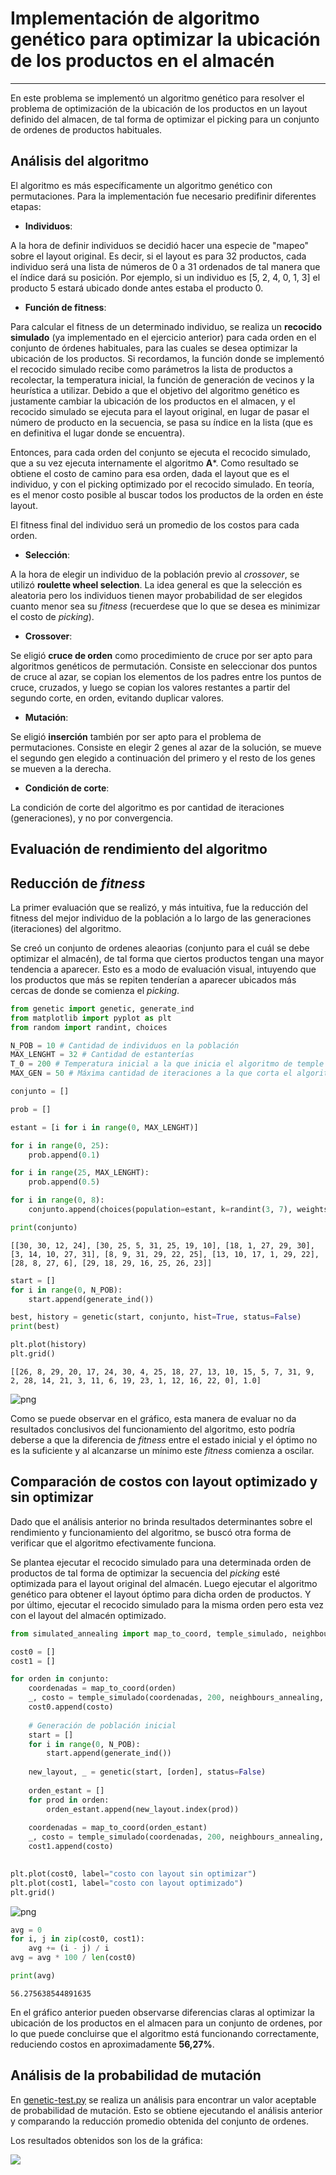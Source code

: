 
# Implementación de algoritmo genético para optimizar la ubicación de los productos en el almacén
---

En este problema se implementó un algoritmo genético para resolver el problema de optimización de la ubicación de los productos en un layout definido del almacen, de tal forma de optimizar el picking para un conjunto de ordenes de productos habituales.

## Análisis del algoritmo

El algoritmo es más específicamente un algoritmo genético con permutaciones. Para la implementación fue necesario predifinir diferentes etapas:

- **Individuos**:

A la hora de definir individuos se decidió hacer una especie de "mapeo" sobre el layout original. Es decir, si el layout es para 32 productos, cada individuo será una lista de números de 0 a 31 ordenados de tal manera que el índice dará su posición. Por ejemplo, si un individuo es [5, 2, 4, 0, 1, 3] el producto 5 estará ubicado donde antes estaba el producto 0.

- **Función de fitness**:

Para calcular el fitness de un determinado individuo, se realiza un **recocido simulado** (ya implementado en el ejercicio anterior) para cada orden en el conjunto de órdenes habituales, para las cuales se desea optimizar la ubicación de los productos. Si recordamos, la función donde se implementó el recocido simulado recibe como parámetros la lista de productos a recolectar, la temperatura inicial, la función de generación de vecinos y la heurística a utilizar. Debido a que el objetivo del algoritmo genético es justamente cambiar la ubicación de los productos en el almacen, y el recocido simulado se ejecuta para el layout original, en lugar de pasar el número de producto en la secuencia, se pasa su índice en la lista (que es en definitiva el lugar donde se encuentra).

Entonces, para cada orden del conjunto se ejecuta el recocido simulado, que a su vez ejecuta internamente el algoritmo **A***. Como resultado se obtiene el costo de camino para esa orden, dada el layout que es el individuo, y con el picking optimizado por el recocido simulado. En teoría, es el menor costo posible al buscar todos los productos de la orden en éste layout.

El fitness final del individuo será un promedio de los costos para cada orden.

- **Selección**:

A la hora de elegir un individuo de la población previo al *crossover*, se utilizó **roulette wheel selection**. La idea general es que la selección es aleatoria pero los individuos tienen mayor probabilidad de ser elegidos cuanto menor sea su *fitness* (recuerdese que lo que se desea es minimizar el costo de *picking*).

- **Crossover**:

Se eligió **cruce de orden** como procedimiento de cruce por ser apto para algoritmos genéticos de permutación. Consiste en seleccionar dos puntos de cruce al azar, se copian los elementos de los padres entre los puntos de cruce, cruzados, y luego se copian los valores restantes a partir del segundo corte, en orden, evitando duplicar valores.

- **Mutación**:

Se eligió **inserción** también por ser apto para el problema de permutaciones. Consiste en elegir 2 genes al azar de la solución, se mueve el segundo gen elegido a continuación del primero y el resto de los genes se mueven a la derecha.

- **Condición de corte**:

La condición de corte del algoritmo es por cantidad de iteraciones (generaciones), y no por convergencia.


## Evaluación de rendimiento del algoritmo

## Reducción de *fitness*

La primer evaluación que se realizó, y más intuitiva, fue la reducción del fitness del mejor individuo de la población a lo largo de las generaciones (iteraciones) del algoritmo.

Se creó un conjunto de ordenes aleaorias (conjunto para el cuál se debe optimizar el almacén), de tal forma que ciertos productos tengan una mayor tendencia a aparecer. Esto es a modo de evaluación visual, intuyendo que los productos que más se repiten tenderían a aparecer ubicados más cercas de donde se comienza el *picking*.


```python
from genetic import genetic, generate_ind
from matplotlib import pyplot as plt
from random import randint, choices

N_POB = 10 # Cantidad de individuos en la población
MAX_LENGHT = 32 # Cantidad de estanterías
T_0 = 200 # Temperatura inicial a la que inicia el algoritmo de temple simulado
MAX_GEN = 50 # Máxima cantidad de iteraciones a la que corta el algoritmo genético
```


```python
conjunto = []

prob = []

estant = [i for i in range(0, MAX_LENGHT)]

for i in range(0, 25):
    prob.append(0.1)

for i in range(25, MAX_LENGHT):
    prob.append(0.5)

for i in range(0, 8):
    conjunto.append(choices(population=estant, k=randint(3, 7), weights=prob))

print(conjunto)
```

    [[30, 30, 12, 24], [30, 25, 5, 31, 25, 19, 10], [18, 1, 27, 29, 30], [3, 14, 10, 27, 31], [8, 9, 31, 29, 22, 25], [13, 10, 17, 1, 29, 22], [28, 8, 27, 6], [29, 18, 29, 16, 25, 26, 23]]



```python
start = []
for i in range(0, N_POB):
    start.append(generate_ind())

best, history = genetic(start, conjunto, hist=True, status=False)
print(best)

plt.plot(history)
plt.grid()
```

    [[26, 8, 29, 20, 17, 24, 30, 4, 25, 18, 27, 13, 10, 15, 5, 7, 31, 9, 2, 28, 14, 21, 3, 11, 6, 19, 23, 1, 12, 16, 22, 0], 1.0]



![png](output_9_1.png)


Como se puede observar en el gráfico, esta manera de evaluar no da resultados conclusivos del funcionamiento del algoritmo, esto podría deberse a que la diferencia de *fitness* entre el estado inicial y el óptimo no es la suficiente y al alcanzarse un mínimo este *fitness* comienza a oscilar.

## Comparación de costos con layout optimizado y sin optimizar

Dado que el análisis anterior no brinda resultados determinantes sobre el rendimiento y funcionamiento del algoritmo, se buscó otra forma de verificar que el algoritmo efectivamente funciona.

Se plantea ejecutar el recocido simulado para una determinada orden de productos de tal forma de optimizar la secuencia del *picking* esté optimizada para el layout original del almacén. Luego ejecutar el algoritmo genético para obtener el layout óptimo para dicha orden de productos. Y por último, ejecutar el recocido simulado para la misma orden pero esta vez con el layout del almacén optimizado.


```python
from simulated_annealing import map_to_coord, temple_simulado, neighbours_annealing, distance
```


```python
cost0 = []
cost1 = []

for orden in conjunto:
    coordenadas = map_to_coord(orden)
    _, costo = temple_simulado(coordenadas, 200, neighbours_annealing, distance)
    cost0.append(costo)
    
    # Generación de población inicial
    start = []
    for i in range(0, N_POB):
        start.append(generate_ind())
    
    new_layout, _ = genetic(start, [orden], status=False)
    
    orden_estant = []
    for prod in orden:
        orden_estant.append(new_layout.index(prod))
    
    coordenadas = map_to_coord(orden_estant)
    _, costo = temple_simulado(coordenadas, 200, neighbours_annealing, distance)
    cost1.append(costo)
    
```


```python
plt.plot(cost0, label="costo con layout sin optimizar")
plt.plot(cost1, label="costo con layout optimizado")
plt.grid()
```


![png](output_15_0.png)



```python
avg = 0
for i, j in zip(cost0, cost1):
    avg += (i - j) / i
avg = avg * 100 / len(cost0)

print(avg)
```

    56.275638544891635


En el gráfico anterior pueden observarse diferencias claras al optimizar la ubicación de los productos en el almacen para un conjunto de ordenes, por lo que puede concluirse que el algoritmo está funcionando correctamente, reduciendo costos en aproximadamente **56,27%**.

## Análisis de la probabilidad de mutación

En [genetic-test.py](./genetic-test.py) se realiza un análisis para encontrar un valor aceptable de probabilidad de mutación. Esto se obtiene ejecutando el análisis anterior y comparando la reducción promedio obtenida del conjunto de ordenes.

Los resultados obtenidos son los de la gráfica:

![](../tests/genetic_test.png)

